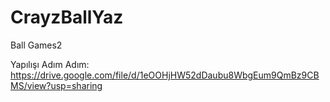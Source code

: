 # CrayzBallYaz
Ball Games2

Yapılışı Adım Adım: 
https://drive.google.com/file/d/1eOOHjHW52dDaubu8WbgEum9QmBz9CBMS/view?usp=sharing
